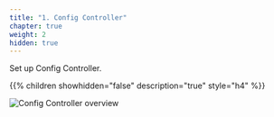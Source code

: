 ```yaml
---
title: "1. Config Controller"
chapter: true
weight: 2
hidden: true
---
```

Set up Config Controller.

{{% children showhidden="false" description="true" style="h4" %}}

![Config Controller overview](/images/config-controller-overview.png?width=50pc)